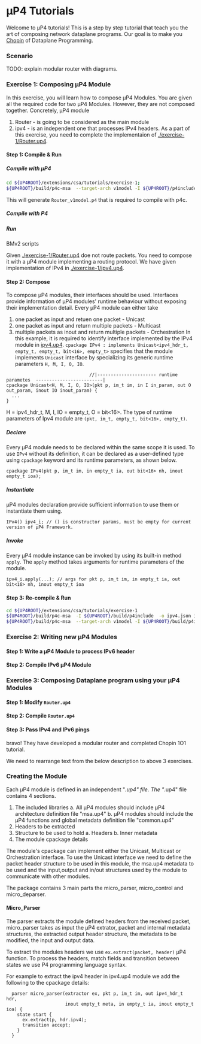# μP4 Tutorials

Welcome to μP4 tutorials! This is a step by step tutorial that teach you the art of composing network dataplane programs.
Our goal is to make you [Chopin](https://en.wikipedia.org/wiki/Fr%C3%A9d%C3%A9ric_Chopin) of Dataplane Programming.

### Scenario
TODO: explain modular router with diagrams.

### Exercise 1: Composing μP4 Module
In this exercise, you will learn how to compose μP4 Modules. 
You are given all the required code for two μP4 Modules. However, they are not composed together. 
Concretely, μP4 module
1. Router - is going to be considered as the main module
2. ipv4 - is an independent one that processes IPv4 headers. 
As a part of this exercise, you need to complete the implementaion of [./exercise-1/Router.up4](https://github.com/cornell-netlab/MicroP4/blob/master/extensions/csa/tutorials/exercise-1/Router.up4).

#### Step 1: Compile & Run
##### Compile with μP4
```bash
cd ${UP4ROOT}/extensions/csa/tutorials/exercise-1;
${UP4ROOT}/build/p4c-msa  --target-arch v1model -I ${UP4ROOT}/p4include Router.up4
```
This will generate `Router_v1model.p4` that is required to compile with p4c.
##### Compile with P4

##### Run
BMv2 scripts

Given [./exercise-1/Router.up4](https://github.com/cornell-netlab/MicroP4/blob/master/extensions/csa/tutorials/exercise-1/Router.up4) doe not route packets.
You need to compose it with a μP4 module implementing a routing protocol. 
We have given implementation of IPv4 in [./exercise-1/ipv4.up4](https://github.com/cornell-netlab/MicroP4/blob/master/extensions/csa/tutorials/exercise-1/ipv4.up4). 

#### Step 2: Compose
To compose μP4 modules, their interfaces should be used. Interfaces provide 
information of μP4 modules' runtime behaviour without exposing their implementation detail.
Every μP4 module can either take 
1. one packet as input and retuen one packet - Unicast
2. one packet as input and return multiple packets - Multicast
3. multiple packets as inout and return multiple packets - Orchestration
In this example, it is required to identify interface implemented by the IPv4 module 
in [ipv4.up4](https://github.com/cornell-netlab/MicroP4/blob/master/extensions/csa/tutorials/exercise-1/ipv4.up4).
`cpackage IPv4 : implements Unicast<ipv4_hdr_t, empty_t, empty_t, bit<16>, empty_t>` specifies that 
the module implements `Unicast` interface by specializing its generic runtime parameters `H, M, I, O, IO`.
```
                               //|---------------------- runtime parametes  -------------------------|                     
cpackage Unicast<H, M, I, O, IO>(pkt p, im_t im, in I in_param, out O out_param, inout IO inout_param) {
  ...
} 
```
H = ipv4_hdr_t, M, I, IO = empty_t, O = bit<16>.
The type of runtime parameters of Ipv4 module are `(pkt, im_t, empty_t, bit<16>, empty_t)`.
##### Declare
Every μP4 module needs to be declared within the same scope it is used.
To use `IPv4` without its definition, it can be declared as a user-defined type using `cpackage` keyword and
 its runtime parameters, as shown below.
```
cpackage IPv4(pkt p, im_t im, in empty_t ia, out bit<16> nh, inout empty_t ioa);
```
##### Instantiate
μP4 modules declaration provide sufficient information to use them or instantiate them using.
```P4
IPv4() ipv4_i; // () is constructor params, must be empty for current version of μP4 Framework.
```
##### Invoke
Every μP4 module instance can be invoked by using its built-in method `apply`.
The `apply` method takes arguments for runtime parameters of the module.
```P4
ipv4_i.apply(...); // args for pkt p, im_t im, in empty_t ia, out bit<16> nh, inout empty_t ioa
```

#### Step 3: Re-compile & Run
```bash
cd ${UP4ROOT}/extensions/csa/tutorials/exercise-1
${UP4ROOT}/build/p4c-msa  -I ${UP4ROOT}/build/p4include  -o ipv4.json ipv4.up4 // compiles module as a library
${UP4ROOT}/build/p4c-msa  --target-arch v1model -I ${UP4ROOT}/build/p4include  -l ipv4.json Router.up4
```

### Exercise 2: Writing new μP4 Modules
#### Step 1: Write a μP4 Module to process IPv6 header
#### Step 2: Compile IPv6 μP4 Module


### Exercise 3: Composing Dataplane program using your μP4 Modules
#### Step 1: Modify `Router.up4`
#### Step 2: Compile `Router.up4`
#### Step 3: Pass IPv4 and IPv6 pings

bravo! They have developed a modular router and completed Chopin 1O1 tutorial.

We need to rearrange text from the below description to above 3 exercises.


### Creating the Module

Each μP4 module is defined in an independent "*.up4" file. The "*.up4" file contains 4 sections. 
   1. The included libraries 
     a. All μP4 modules should include μP4 architecture definition file "msa.up4" 
     b. μP4 modules should include the μP4 functions and global metadata definition file "common.up4"
   2. Headers to be extracted 
   3. Structure to be used to hold 
     a. Headers 
     b. Inner metadata 
   4. The module cpackage details

The module's cpackage can implement either the Unicast, Multicast or Orchestration interface. To use the Unicast interface we need to define the packet header structure to be used in this module, the msa.up4 metadata to be used and the input,output and in/out structures used by the module to communicate with other modules.

The package contains 3 main parts the micro_parser, micro_control and micro_deparser. 

#### Micro_Parser 

The parser extracts the module defined headers from the received packet, micro_parser takes as input the μP4 extrator, packet and internal metadata structures, the extracted output header structure, the metadata to be modified, the input and output data. 

To extract the modules headers we use ```ex.extract(packet, header)``` μP4 function. To process the headers, match fields and transition between states we use P4 programming language syntax. 

For example to extract the ipv4 header in ipv4.up4 module we add the following to the cpackage details: 
``` 
  parser micro_parser(extractor ex, pkt p, im_t im, out ipv4_hdr_t hdr, 
                      inout empty_t meta, in empty_t ia, inout empty_t ioa) {
    state start {
      ex.extract(p, hdr.ipv4);
      transition accept;
    }
  }
```
